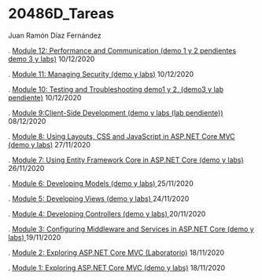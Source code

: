 # 20486D_Tareas

Juan Ramón Díaz Fernández 


 .  [Module 12: Performance and Communication (demo 1 y 2 pendientes demo 3 y labs)](./Mod12/)    10/12/2020

 .  [Module 11: Managing Security (demo y labs)](./Mod11/)    10/12/2020
 
 .  [Module 10: Testing and Troubleshooting demo1  y 2, (demo3 y lab pendiente)](./Mod10/)	10/12/2020

 .  [Module 9:Client-Side Development (demo y labs (lab pendiente))](./Mod09/)     08/12/2020

 .  [Module 8: Using Layouts, CSS and JavaScript in ASP.NET Core MVC (demo y labs)](./Mod08/)     27/11/2020

 .  [Module 7: Using Entity Framework Core in ASP.NET Core (demo y labs)](./Mod07/)     26/11/2020

 .  [Module 6: Developing Models (demo y labs) ](./Mod06/)     25/11/2020

 .  [Module 5: Developing Views (demo y labs) ](./Mod05/)     24/11/2020
 
 .  [Module 4: Developing Controllers (demo y labs) ](./Mod04/)     20/11/2020

 .  [Module 3: Configuring Middleware and Services in ASP.NET Core (demo y labs) ](./Mod03/)     19/11/2020

 .  [Module 2: Exploring ASP.NET Core MVC (Laboratorio)](./Mod02/)     18/11/2020

 .  [Module 1: Exploring ASP.NET Core MVC (demo y labs)](./Mod01/)     18/11/2020
 
